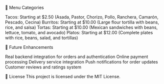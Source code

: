 🌮 Menu Categories

Tacos: Starting at $2.50 (Asada, Pastor, Chorizo, Pollo, Ranchera, Camarón, Pescado, Cecina)
Burritos: Starting at $10.00 (Large flour tortilla with beans, rice, and salsa)
Tortas: Starting at $10.00 (Mexican sandwiches with beans, lettuce, tomato, and avocado)
Platos: Starting at $12.00 (Complete plates with rice, beans, salad, and tortillas)

🎯 Future Enhancements

Real backend integration for orders and authentication
Online payment processing
Delivery service integration
Push notifications for order updates
Customer reviews and ratings system

📄 License
This project is licensed under the MIT License.